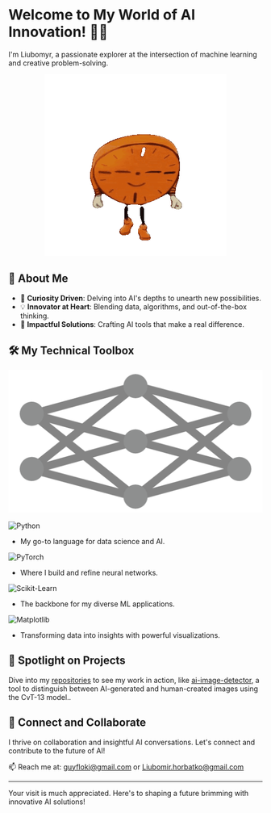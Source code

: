 # Welcome to My World of AI Innovation! 👋🌐

I'm Liubomyr, a passionate explorer at the intersection of machine learning and creative problem-solving.

<p align="center">
  <img src="./miss_minutes.gif" alt="Miss Minutes Greeting"/>
</p>

## 🧐 About Me

- 🌱 **Curiosity Driven**: Delving into AI's depths to unearth new possibilities.
- 💡 **Innovator at Heart**: Blending data, algorithms, and out-of-the-box thinking.
- 🎯 **Impactful Solutions**: Crafting AI tools that make a real difference.

## 🛠️ My Technical Toolbox

![Neural Network Forward Propagation](./neural_network_forward.gif)

![Python](https://img.shields.io/badge/Python-3776AB?style=for-the-badge&logo=python&logoColor=white)
- My go-to language for data science and AI.

![PyTorch](https://img.shields.io/badge/PyTorch-%23EE4C2C.svg?&style=for-the-badge&logo=PyTorch&logoColor=white)
- Where I build and refine neural networks.

![Scikit-Learn](https://img.shields.io/badge/scikit_learn-F7931E?style=for-the-badge&logo=scikit-learn&logoColor=white)
- The backbone for my diverse ML applications.
  
![Matplotlib](https://img.shields.io/badge/Matplotlib-11557C?style=for-the-badge&logo=matplotlib&logoColor=white)
- Transforming data into insights with powerful visualizations.

## 🌟 Spotlight on Projects

Dive into my [repositories](https://github.com/guyfloki?tab=repositories) to see my work in action, like [ai-image-detector](https://github.com/guyfloki/ai-image-detector), a tool to distinguish between AI-generated and human-created images using the CvT-13 model..



## 🤝 Connect and Collaborate

I thrive on collaboration and insightful AI conversations. Let's connect and contribute to the future of AI!

📫 Reach me at: [guyfloki@gmail.com](guyfloki@gmail.com) or  [Liubomir.horbatko@gmail.com](Liubomir.horbatko@gmail.com)

---

Your visit is much appreciated. Here's to shaping a future brimming with innovative AI solutions!
